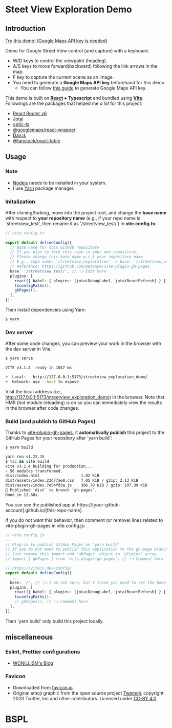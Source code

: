 # Steet View Exploration Demo

## Introduction

[Try this demo! (Google Maps API key is needed)](https://constantjin.github.io/streetview_exploration_demo/)

Demo for Google Street View control (and capture) with a keyboard.

- W/D keys to control the viewpoint (heading).
- A/S keys to move forward(backward) following the link arrows in the map.
- F key to capture the current scene as an image.
- You need to generate a **Google Maps API key** beforehand for this demo
  - You can follow [this guide](https://developers.google.com/maps/documentation/javascript/get-api-key) to generate Google Maps API key.

This demo is built on **[React](https://reactjs.org/) + Typescript** and bundled using [**Vite**](https://github.com/vitejs/vite).
Followings are the packages that helped me _a lot_ for this project:

- [React Router v6](https://github.com/remix-run/react-router)
- [Jotai](https://github.com/pmndrs/jotai)
- [optic-ts](https://github.com/akheron/optics-ts)
- [@googlemaps/react-wrapper](https://github.com/googlemaps/react-wrapper)
- [Day.js](https://github.com/iamkun/dayjs/)
- [@tanstack/react-table](https://github.com/TanStack/table)

## Usage

### Note

- [Nodejs](https://nodejs.org/) needs to be installed in your system.
- I use [Yarn](https://yarnpkg.com/) package manager.

### Initalization

After cloning/forking, move into the project root, and change the **base name** with respect to **your repository name** (e.g., if your repo name is 'streetview_test', then rename it as '/streetview_test/') in **vite.config.ts**:

```ts
// vite.config.ts
...
export default defineConfig({
  // Base name for this GitHub repository
  // If you plan to fork this repo in your own repository,
  // Please change this base name w.r.t your repository name
  // E.g., repo name: 'streetview_exploration' -> base: '/streetview_exploration/'
  // Reference: https://github.com/metonym/vite-plugin-gh-pages
  base: '/streetview_test/', // 👈 Edit here
  plugins: [
    react({ babel: { plugins: [jotaiDebugLabel, jotaiReactRefresh] } }),
    tsconfigPaths(),
    ghPages(),
  ],
});
```

Then install dependencies using Yarn:

```bash
$ yarn
```

### Dev server

After some code changes, you can preview your work in the browser with the dev server in Vite:

```bash
$ yarn serve

VITE v3.1.4  ready in 1047 ms

➜  Local:   http://127.0.0.1:5173/streetview_exploration_demo/
➜  Network: use --host to expose
```

Visit the local address (i.e., http://127.0.0.1:5173/streetview_exploration_demo) in the browser. Note that HMR (hot module reloading) is on so you can immediately view the results in the browser after code changes.

### Build (and publish to GitHub Pages)

Thanks to [vite-plugin-gh-pages](https://github.com/metonym/vite-plugin-gh-pages), it **automatically publish** this project to the GitHub Pages for your repository after 'yarn build':

```bash
$ yarn build

yarn run v1.22.15
$ tsc && vite build
vite v3.1.4 building for production...
✓ 58 modules transformed.
dist/index.html                  1.02 KiB
dist/assets/index.23d77ae0.css   7.05 KiB / gzip: 2.13 KiB
dist/assets/index.7e54fd3a.js    386.70 KiB / gzip: 107.39 KiB
🎉 Published `dist` to branch `gh-pages`.
Done in 12.68s.
```

You can see the published app at https://[your-github-account].github.io/[this-repo-name].

If you do not want this behavior, then comment (or remove) lines related to vite-plugin-gh-pages in vite.config.js:

```ts
// vite.config.js
...
// Plug-in to publish GitHub Pages on 'yarn build'
// If you do not want to publish this application to the gh-page branch,
// Just remove this import and 'ghPages' object in 'plugins' array
// import { ghPages } from 'vite-plugin-gh-pages'; // 👈 Comment here

// https://vitejs.dev/config/
export default defineConfig({
  ...
  base: '/', // 👈 I am not sure, but I think you need to set the base as '/'.
  plugins: [
    react({ babel: { plugins: [jotaiDebugLabel, jotaiReactRefresh] } }),
    tsconfigPaths(),
    // ghPages(), // 👈 Comment here
  ],
});
```

Then 'yarn build' only build this project locally.

## miscellaneous

### Eslint, Prettier configurations

- [WONILLISM's Blog](https://wonillism.tistory.com/271)

### Favicon

- Downloaded from [favicon.io](https://favicon.io/emoji-favicons/world-map).
- Original emoji graphic from the open source project [Twemoji](https://twemoji.twitter.com/), copyright 2020 Twitter, Inc and other contributors. Licensed under [CC-BY 4.0](https://creativecommons.org/licenses/by/4.0/).
# BSPL
